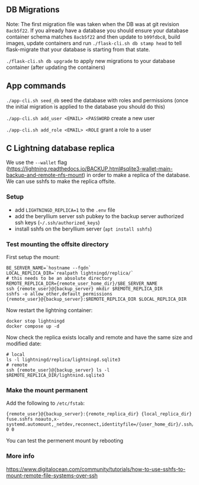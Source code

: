 ## DB Migrations

Note: The first migration file was taken when the DB was at git revision `8acb5f22`. If you already have a database you should ensure your database container schema matches `8acb5f22` and then update to `b99fdbc8`, build images, update containers and run `./flask-cli.sh db stamp head` to tell flask-migrate that your database is starting from that state.

`./flask-cli.sh db upgrade` to apply new migrations to your database container (after updating the containers)

## App commands

`./app-cli.sh seed_db` seed the database with roles and permissions (once the initial migration is applied to the database you should do this)

`./app-cli.sh add_user <EMAIL> <PASSWORD` create a new user

`./app-cli.sh add_role <EMAIL> <ROLE` grant a role to a user

## C Lightning database replica

We use the `--wallet` flag (https://lightning.readthedocs.io/BACKUP.html#sqlite3-wallet-main-backup-and-remote-nfs-mount) in order to make a replica of the database. We can use sshfs to make the replica offsite.

### Setup

 - add `LIGHTNINGD_REPLICA=1` to the `.env` file
 - add the beryllium server ssh pubkey to the backup server authorized ssh keys (`~/.ssh/authorized_keys`)
 - install sshfs on the beryllium server (`apt install sshfs`)

### Test mounting the offsite directory

First setup the mount:
```
BE_SERVER_NAME=`hostname --fqdn`
LOCAL_REPLICA_DIR=`realpath lightningd/replica/`
# this needs to be an absolute directory
REMOTE_REPLICA_DIR={remote_user_home_dir}/$BE_SERVER_NAME
ssh {remote_user}@{backup_server} mkdir $REMOTE_REPLICA_DIR
sshfs -o allow_other,default_permissions {remote_user}@{backup_server}:$REMOTE_REPLICA_DIR $LOCAL_REPLICA_DIR
```

Now restart the lightning container:
```
docker stop lightningd
docker compose up -d
```

Now check the replica exists locally and remote and have the same size and modified date:
```
# local
ls -l lightningd/replica/lightningd.sqlite3
# remote
ssh {remote_user}@{backup_server} ls -l $REMOTE_REPLICA_DIR/lightnind.sqlite3
```

### Make the mount permanent

Add the following to `/etc/fstab`:

```
{remote_user}@{backup_server}:{remote_replica_dir} {local_replica_dir} fuse.sshfs noauto,x-systemd.automount,_netdev,reconnect,identityfile=/{user_home_dir}/.ssh/id_rsa,allow_other,default_permissions 0 0
```

You can test the permenent mount by rebooting

### More info

https://www.digitalocean.com/community/tutorials/how-to-use-sshfs-to-mount-remote-file-systems-over-ssh
